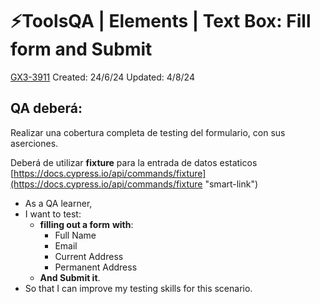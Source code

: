 # ⚡️ToolsQA | Elements | Text Box: Fill form and Submit

[GX3-3911](https://upexgalaxy45.atlassian.net/browse/GX3-3911) Created: 24/6/24 Updated: 4/8/24

## **QA deberá:**

Realizar una cobertura completa de testing del formulario, con sus aserciones.

Deberá de utilizar **fixture** para la entrada de datos estaticos  
[https://docs.cypress.io/api/commands/fixture](https://docs.cypress.io/api/commands/fixture "smart-link")

* As a QA learner,
* I want to test:
  * **filling out a form** **with**:
    * Full Name
    * Email
    * Current Address
    * Permanent Address
  * **And Submit it**.
* So that I can improve my testing skills for this scenario.
